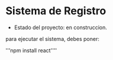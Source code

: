 <h1> Sistema de Registro</h1>

 - Estado del proyecto: en construccion. 

para ejecutar el sistema, debes poner:

'''npm install react''''
